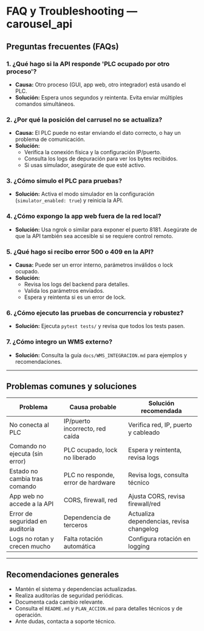 # FAQ y Troubleshooting — carousel_api

## Preguntas frecuentes (FAQs)

### 1. ¿Qué hago si la API responde 'PLC ocupado por otro proceso'?

- **Causa:** Otro proceso (GUI, app web, otro integrador) está usando el PLC.
- **Solución:** Espera unos segundos y reintenta. Evita enviar múltiples comandos simultáneos.

### 2. ¿Por qué la posición del carrusel no se actualiza?

- **Causa:** El PLC puede no estar enviando el dato correcto, o hay un problema de comunicación.
- **Solución:**
  - Verifica la conexión física y la configuración IP/puerto.
  - Consulta los logs de depuración para ver los bytes recibidos.
  - Si usas simulador, asegúrate de que esté activo.

### 3. ¿Cómo simulo el PLC para pruebas?

- **Solución:** Activa el modo simulador en la configuración (`simulator_enabled: true`) y reinicia la API.

### 4. ¿Cómo expongo la app web fuera de la red local?

- **Solución:** Usa ngrok o similar para exponer el puerto 8181. Asegúrate de que la API también sea accesible si se requiere control remoto.

### 5. ¿Qué hago si recibo error 500 o 409 en la API?

- **Causa:** Puede ser un error interno, parámetros inválidos o lock ocupado.
- **Solución:**
  - Revisa los logs del backend para detalles.
  - Valida los parámetros enviados.
  - Espera y reintenta si es un error de lock.

### 6. ¿Cómo ejecuto las pruebas de concurrencia y robustez?

- **Solución:** Ejecuta `pytest tests/` y revisa que todos los tests pasen.

### 7. ¿Cómo integro un WMS externo?

- **Solución:** Consulta la guía `docs/WMS_INTEGRACION.md` para ejemplos y recomendaciones.

---

## Problemas comunes y soluciones

| Problema                                 | Causa probable                        | Solución recomendada                  |
|------------------------------------------|---------------------------------------|---------------------------------------|
| No conecta al PLC                        | IP/puerto incorrecto, red caída       | Verifica red, IP, puerto y cableado   |
| Comando no ejecuta (sin error)           | PLC ocupado, lock no liberado         | Espera y reintenta, revisa logs       |
| Estado no cambia tras comando            | PLC no responde, error de hardware    | Revisa logs, consulta técnico         |
| App web no accede a la API               | CORS, firewall, red                   | Ajusta CORS, revisa firewall/red      |
| Error de seguridad en auditoría          | Dependencia de terceros               | Actualiza dependencias, revisa changelog |
| Logs no rotan y crecen mucho             | Falta rotación automática             | Configura rotación en logging         |

---

## Recomendaciones generales

- Mantén el sistema y dependencias actualizadas.
- Realiza auditorías de seguridad periódicas.
- Documenta cada cambio relevante.
- Consulta el `README.md` y `PLAN_ACCION.md` para detalles técnicos y de operación.
- Ante dudas, contacta a soporte técnico.
